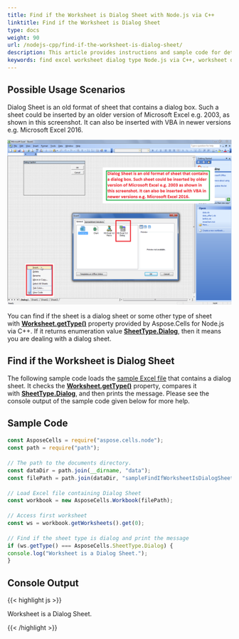 ```yaml
---
title: Find if the Worksheet is Dialog Sheet with Node.js via C++
linktitle: Find if the Worksheet is Dialog Sheet
type: docs
weight: 90
url: /nodejs-cpp/find-if-the-worksheet-is-dialog-sheet/
description: This article provides instructions and sample code for determining programmatically whether an Excel worksheet is a Dialog Sheet using Aspose.Cells for Node.js via C++.
keywords: find excel worksheet dialog type Node.js via C++, worksheet dialog Node.js via C++
---
```


## **Possible Usage Scenarios**

Dialog Sheet is an old format of sheet that contains a dialog box. Such a sheet could be inserted by an older version of Microsoft Excel e.g. 2003, as shown in this screenshot. It can also be inserted with VBA in newer versions e.g. Microsoft Excel 2016.

![todo:image_alt_text](find-if-the-worksheet-is-dialog-sheet_1.png)

You can find if the sheet is a dialog sheet or some other type of sheet with [**Worksheet.getType()**](https://reference.aspose.com/cells/nodejs-cpp/worksheet/#getType--) property provided by Aspose.Cells for Node.js via C++. If it returns enumeration value [**SheetType.Dialog**](https://reference.aspose.com/cells/nodejs-cpp/sheettype), then it means you are dealing with a dialog sheet.

## **Find if the Worksheet is Dialog Sheet**

The following sample code loads the [sample Excel file](64716820.xlsx) that contains a dialog sheet. It checks the [**Worksheet.getType()**](https://reference.aspose.com/cells/nodejs-cpp/worksheet/#getType--) property, compares it with [**SheetType.Dialog**](https://reference.aspose.com/cells/nodejs-cpp/sheettype), and then prints the message. Please see the console output of the sample code given below for more help.

## **Sample Code**

```javascript
const AsposeCells = require("aspose.cells.node");
const path = require("path");

// The path to the documents directory.
const dataDir = path.join(__dirname, "data");
const filePath = path.join(dataDir, "sampleFindIfWorksheetIsDialogSheet.xlsx");

// Load Excel file containing Dialog Sheet
const workbook = new AsposeCells.Workbook(filePath);

// Access first worksheet
const ws = workbook.getWorksheets().get(0);

// Find if the sheet type is dialog and print the message
if (ws.getType() === AsposeCells.SheetType.Dialog) {
console.log("Worksheet is a Dialog Sheet.");
}
```

## **Console Output**

{{< highlight js >}}

Worksheet is a Dialog Sheet.

{{< /highlight >}}
